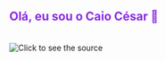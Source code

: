 ### <h2 style="color: blueviolet; ">Olá, eu sou o Caio César 👋</h2>

<br/>
<img src="./code.svg" width="auto" height="auto" alt="Click to see the source">
<br/>
